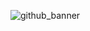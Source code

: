 ![github_banner](https://github.com/user-attachments/assets/3d2f535c-01c7-45e1-88cd-532767059d3a)



<!---
- 👋 Hi, I’m @Spartan-71
- 👀 I’m interested in contributing to open-source projects in the AI/ML domain.
- 🌱 I’m currently building AutoCommitt.
- 💞️ I’m looking to collaborate on some cool AI projects.
- ⚡ Fun fact: I also find working with hardware stuff cool.

![Schedulr_banner](https://github.com/user-attachments/assets/af5a78bb-bf56-41b7-bc76-19b50cde977d)

# Holopins
[![An image of @spartan71's Holopin badges, which is a link to view their full Holopin profile](https://holopin.me/spartan71)](https://holopin.io/@spartan71)

Spartan-71/Spartan-71 is a ✨ special ✨ repository because its `README.md` (this file) appears on your GitHub profile.
You can click the Preview link to take a look at your changes.
--->
